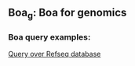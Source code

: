 ## Boa<sub>g</sub>: Boa for genomics

### Boa query examples:
[Query over Refseq database](https://github.com/boalang/bio/tree/master/Boa%20queries)
